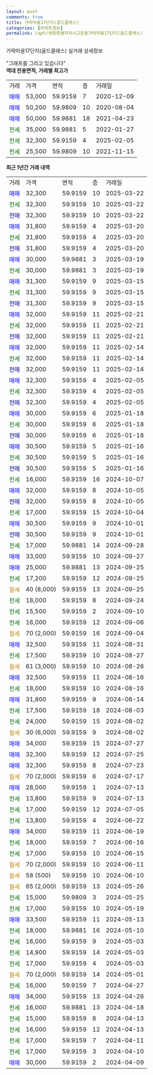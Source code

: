 ```yaml
---
layout: post
comments: true
title: 가락마을17단지(골드클래스)
categories: [아파트정보]
permalink: /apt/세종특별자치시고운동가락마을17단지(골드클래스)
---
```


가락마을17단지(골드클래스) 실거래 상세정보

<script type="text/javascript">
  google.charts.load('current', {'packages':['line', 'corechart']});
  google.charts.setOnLoadCallback(drawChart);

  function drawChart() {
    var data = new google.visualization.DataTable();
    data.addColumn('date', '거래일');
    data.addColumn('number', "매매");
    data.addColumn('number', "전세");
    data.addColumn('number', "전매");

    data.addRows([[new Date(Date.parse("2025-03-22")), 32300, null, null], [new Date(Date.parse("2025-03-22")), null, 32300, null], [new Date(Date.parse("2025-03-22")), null, null, 32300], [new Date(Date.parse("2025-03-20")), 31800, null, null], [new Date(Date.parse("2025-03-20")), null, 31800, null], [new Date(Date.parse("2025-03-20")), null, null, 31800], [new Date(Date.parse("2025-03-19")), 30000, null, null], [new Date(Date.parse("2025-03-19")), null, 30000, null], [new Date(Date.parse("2025-03-15")), 31300, null, null], [new Date(Date.parse("2025-03-15")), null, 31300, null], [new Date(Date.parse("2025-03-15")), null, null, 31300], [new Date(Date.parse("2025-02-21")), 32000, null, null], [new Date(Date.parse("2025-02-21")), null, 32000, null], [new Date(Date.parse("2025-02-21")), null, null, 32000], [new Date(Date.parse("2025-02-14")), 32000, null, null], [new Date(Date.parse("2025-02-14")), null, 32000, null], [new Date(Date.parse("2025-02-14")), null, null, 32000], [new Date(Date.parse("2025-02-05")), 32300, null, null], [new Date(Date.parse("2025-02-05")), null, 32300, null], [new Date(Date.parse("2025-02-05")), null, null, 32300], [new Date(Date.parse("2025-01-18")), 30000, null, null], [new Date(Date.parse("2025-01-18")), null, 30000, null], [new Date(Date.parse("2025-01-18")), null, null, 30000], [new Date(Date.parse("2025-01-16")), 30500, null, null], [new Date(Date.parse("2025-01-16")), null, 30500, null], [new Date(Date.parse("2025-01-16")), null, null, 30500], [new Date(Date.parse("2024-10-07")), null, 16000, null], [new Date(Date.parse("2024-10-05")), 32000, null, null], [new Date(Date.parse("2024-10-05")), null, null, 32000], [new Date(Date.parse("2024-10-04")), null, 17000, null], [new Date(Date.parse("2024-10-01")), 30500, null, null], [new Date(Date.parse("2024-10-01")), null, null, 30500], [new Date(Date.parse("2024-09-28")), null, 17000, null], [new Date(Date.parse("2024-09-27")), 33000, null, null], [new Date(Date.parse("2024-09-25")), 25000, null, null], [new Date(Date.parse("2024-09-25")), null, 17200, null], [new Date(Date.parse("2024-09-25")), null, null, null], [new Date(Date.parse("2024-09-24")), null, 18000, null], [new Date(Date.parse("2024-09-10")), null, 15500, null], [new Date(Date.parse("2024-09-06")), null, 16000, null], [new Date(Date.parse("2024-09-04")), null, null, null], [new Date(Date.parse("2024-08-31")), 32500, null, null], [new Date(Date.parse("2024-08-27")), null, 17500, null], [new Date(Date.parse("2024-08-26")), null, null, null], [new Date(Date.parse("2024-08-16")), 32500, null, null], [new Date(Date.parse("2024-08-16")), null, 18000, null], [new Date(Date.parse("2024-08-14")), 31800, null, null], [new Date(Date.parse("2024-08-03")), null, 17500, null], [new Date(Date.parse("2024-08-02")), null, 24000, null], [new Date(Date.parse("2024-08-02")), null, null, null], [new Date(Date.parse("2024-07-27")), 34000, null, null], [new Date(Date.parse("2024-07-25")), 32300, null, null], [new Date(Date.parse("2024-07-23")), 32300, null, null], [new Date(Date.parse("2024-07-17")), null, null, null], [new Date(Date.parse("2024-07-13")), 28000, null, null], [new Date(Date.parse("2024-07-13")), null, 13800, null], [new Date(Date.parse("2024-07-05")), null, 17000, null], [new Date(Date.parse("2024-06-22")), null, 13800, null], [new Date(Date.parse("2024-06-19")), 34000, null, null], [new Date(Date.parse("2024-06-16")), null, 18000, null], [new Date(Date.parse("2024-06-15")), null, 17000, null], [new Date(Date.parse("2024-06-11")), null, null, null], [new Date(Date.parse("2024-06-10")), null, null, null], [new Date(Date.parse("2024-05-26")), null, null, null], [new Date(Date.parse("2024-05-25")), null, 15000, null], [new Date(Date.parse("2024-05-19")), null, 17000, null], [new Date(Date.parse("2024-05-13")), 33500, null, null], [new Date(Date.parse("2024-05-10")), null, 18000, null], [new Date(Date.parse("2024-05-03")), null, 16000, null], [new Date(Date.parse("2024-05-03")), null, 14900, null], [new Date(Date.parse("2024-05-03")), null, 17000, null], [new Date(Date.parse("2024-05-01")), null, null, null], [new Date(Date.parse("2024-04-27")), null, 16000, null], [new Date(Date.parse("2024-04-26")), 34000, null, null], [new Date(Date.parse("2024-04-18")), null, 16000, null], [new Date(Date.parse("2024-04-13")), null, 15000, null], [new Date(Date.parse("2024-04-13")), null, 16000, null], [new Date(Date.parse("2024-04-11")), null, 17000, null], [new Date(Date.parse("2024-04-10")), null, 17000, null], [new Date(Date.parse("2024-04-09")), 30000, null, null]]);

    var options = {
      hAxis: {
        format: 'yyyy/MM/dd'
      },    
      lineWidth: 0,
      pointsVisible: true,    
      title: '최근 1년간 유형별 실거래가 분포',
      legend: { position: 'bottom' }
    };

    var formatter = new google.visualization.NumberFormat({pattern:'###,###'} );
    formatter.format(data, 1);
    formatter.format(data, 2);
    
    setTimeout(function() {
        var chart = new google.visualization.LineChart(document.getElementById('columnchart_material'));
        chart.draw(data, (options));
        document.getElementById('loading').style.display = 'none';
    }, 200);
  }
</script>


<div id="loading" style="z-index:20; display: block; margin-left: 0px">"그래프를 그리고 있습니다"</div>
<div id="columnchart_material" style="width: 95%; margin-left: 0px; display: block"></div>
<!-- contents start -->
<b>역대 전용면적, 거래별 최고가</b>
<table class="sortable">
    <tr>
      <td>거래</td>
      <td>가격</td>
      <td>면적</td>
      <td>층</td>
      <td>거래일</td>
    </tr>
        <tr>
          <td><a style="color: blue">매매</a></td>
          <td>53,000</td>
          <td>59.9159</td>
          <td>7</td>
          <td>2020-12-09</td>
        </tr>            <tr>
          <td><a style="color: blue">매매</a></td>
          <td>50,200</td>
          <td>59.9809</td>
          <td>10</td>
          <td>2020-08-04</td>
        </tr>            <tr>
          <td><a style="color: blue">매매</a></td>
          <td>50,000</td>
          <td>59.9881</td>
          <td>18</td>
          <td>2021-04-23</td>
        </tr>        
        <tr>
              <td><a style="color: darkgreen">전세</a></td>
              <td>35,000</td>
              <td>59.9881</td>
              <td>5</td>
              <td>2022-01-27</td>
            </tr>            <tr>
              <td><a style="color: darkgreen">전세</a></td>
              <td>32,300</td>
              <td>59.9159</td>
              <td>4</td>
              <td>2025-02-05</td>
            </tr>            <tr>
              <td><a style="color: darkgreen">전세</a></td>
              <td>25,500</td>
              <td>59.9809</td>
              <td>10</td>
              <td>2021-11-15</td>
            </tr>        
    
</table>

<b>최근 1년간 거래 내역</b>

<table class="sortable">
    <tr>
      <td>거래</td>
      <td>가격</td>
      <td>면적</td>
      <td>층</td>
      <td>거래일</td>
    </tr>
    <tr>
      <td><a style="color: blue">매매</a></td>
      <td>32,300</td>
      <td>59.9159</td>
      <td>10</td>
      <td>2025-03-22</td>
    </tr>          <tr>
      <td><a style="color: darkgreen">전세</a></td>
      <td>32,300</td>
      <td>59.9159</td>
      <td>10</td>
      <td>2025-03-22</td>
    </tr>          <tr>
      <td><a style="color: darkblue">전매</a></td>
      <td>32,300</td>
      <td>59.9159</td>
      <td>10</td>
      <td>2025-03-22</td>
    </tr>          <tr>
      <td><a style="color: blue">매매</a></td>
      <td>31,800</td>
      <td>59.9159</td>
      <td>4</td>
      <td>2025-03-20</td>
    </tr>          <tr>
      <td><a style="color: darkgreen">전세</a></td>
      <td>31,800</td>
      <td>59.9159</td>
      <td>4</td>
      <td>2025-03-20</td>
    </tr>          <tr>
      <td><a style="color: darkblue">전매</a></td>
      <td>31,800</td>
      <td>59.9159</td>
      <td>4</td>
      <td>2025-03-20</td>
    </tr>          <tr>
      <td><a style="color: blue">매매</a></td>
      <td>30,000</td>
      <td>59.9881</td>
      <td>3</td>
      <td>2025-03-19</td>
    </tr>          <tr>
      <td><a style="color: darkgreen">전세</a></td>
      <td>30,000</td>
      <td>59.9881</td>
      <td>3</td>
      <td>2025-03-19</td>
    </tr>          <tr>
      <td><a style="color: blue">매매</a></td>
      <td>31,300</td>
      <td>59.9159</td>
      <td>9</td>
      <td>2025-03-15</td>
    </tr>          <tr>
      <td><a style="color: darkgreen">전세</a></td>
      <td>31,300</td>
      <td>59.9159</td>
      <td>9</td>
      <td>2025-03-15</td>
    </tr>          <tr>
      <td><a style="color: darkblue">전매</a></td>
      <td>31,300</td>
      <td>59.9159</td>
      <td>9</td>
      <td>2025-03-15</td>
    </tr>          <tr>
      <td><a style="color: blue">매매</a></td>
      <td>32,000</td>
      <td>59.9159</td>
      <td>11</td>
      <td>2025-02-21</td>
    </tr>          <tr>
      <td><a style="color: darkgreen">전세</a></td>
      <td>32,000</td>
      <td>59.9159</td>
      <td>11</td>
      <td>2025-02-21</td>
    </tr>          <tr>
      <td><a style="color: darkblue">전매</a></td>
      <td>32,000</td>
      <td>59.9159</td>
      <td>11</td>
      <td>2025-02-21</td>
    </tr>          <tr>
      <td><a style="color: blue">매매</a></td>
      <td>32,000</td>
      <td>59.9159</td>
      <td>11</td>
      <td>2025-02-14</td>
    </tr>          <tr>
      <td><a style="color: darkgreen">전세</a></td>
      <td>32,000</td>
      <td>59.9159</td>
      <td>11</td>
      <td>2025-02-14</td>
    </tr>          <tr>
      <td><a style="color: darkblue">전매</a></td>
      <td>32,000</td>
      <td>59.9159</td>
      <td>11</td>
      <td>2025-02-14</td>
    </tr>          <tr>
      <td><a style="color: blue">매매</a></td>
      <td>32,300</td>
      <td>59.9159</td>
      <td>4</td>
      <td>2025-02-05</td>
    </tr>          <tr>
      <td><a style="color: darkgreen">전세</a></td>
      <td>32,300</td>
      <td>59.9159</td>
      <td>4</td>
      <td>2025-02-05</td>
    </tr>          <tr>
      <td><a style="color: darkblue">전매</a></td>
      <td>32,300</td>
      <td>59.9159</td>
      <td>4</td>
      <td>2025-02-05</td>
    </tr>          <tr>
      <td><a style="color: blue">매매</a></td>
      <td>30,000</td>
      <td>59.9159</td>
      <td>6</td>
      <td>2025-01-18</td>
    </tr>          <tr>
      <td><a style="color: darkgreen">전세</a></td>
      <td>30,000</td>
      <td>59.9159</td>
      <td>6</td>
      <td>2025-01-18</td>
    </tr>          <tr>
      <td><a style="color: darkblue">전매</a></td>
      <td>30,000</td>
      <td>59.9159</td>
      <td>6</td>
      <td>2025-01-18</td>
    </tr>          <tr>
      <td><a style="color: blue">매매</a></td>
      <td>30,500</td>
      <td>59.9159</td>
      <td>5</td>
      <td>2025-01-16</td>
    </tr>          <tr>
      <td><a style="color: darkgreen">전세</a></td>
      <td>30,500</td>
      <td>59.9159</td>
      <td>5</td>
      <td>2025-01-16</td>
    </tr>          <tr>
      <td><a style="color: darkblue">전매</a></td>
      <td>30,500</td>
      <td>59.9159</td>
      <td>5</td>
      <td>2025-01-16</td>
    </tr>          <tr>
      <td><a style="color: darkgreen">전세</a></td>
      <td>16,000</td>
      <td>59.9159</td>
      <td>16</td>
      <td>2024-10-07</td>
    </tr>          <tr>
      <td><a style="color: blue">매매</a></td>
      <td>32,000</td>
      <td>59.9159</td>
      <td>8</td>
      <td>2024-10-05</td>
    </tr>          <tr>
      <td><a style="color: darkblue">전매</a></td>
      <td>32,000</td>
      <td>59.9159</td>
      <td>8</td>
      <td>2024-10-05</td>
    </tr>          <tr>
      <td><a style="color: darkgreen">전세</a></td>
      <td>17,000</td>
      <td>59.9159</td>
      <td>15</td>
      <td>2024-10-04</td>
    </tr>          <tr>
      <td><a style="color: blue">매매</a></td>
      <td>30,500</td>
      <td>59.9159</td>
      <td>9</td>
      <td>2024-10-01</td>
    </tr>          <tr>
      <td><a style="color: darkblue">전매</a></td>
      <td>30,500</td>
      <td>59.9159</td>
      <td>9</td>
      <td>2024-10-01</td>
    </tr>          <tr>
      <td><a style="color: darkgreen">전세</a></td>
      <td>17,000</td>
      <td>59.9881</td>
      <td>14</td>
      <td>2024-09-28</td>
    </tr>          <tr>
      <td><a style="color: blue">매매</a></td>
      <td>33,000</td>
      <td>59.9159</td>
      <td>10</td>
      <td>2024-09-27</td>
    </tr>          <tr>
      <td><a style="color: blue">매매</a></td>
      <td>25,000</td>
      <td>59.9881</td>
      <td>13</td>
      <td>2024-09-25</td>
    </tr>          <tr>
      <td><a style="color: darkgreen">전세</a></td>
      <td>17,200</td>
      <td>59.9159</td>
      <td>12</td>
      <td>2024-09-25</td>
    </tr>          <tr>
      <td><a style="color: darkgoldenrod">월세</a></td>
      <td>40 (8,000)</td>
      <td>59.9159</td>
      <td>13</td>
      <td>2024-09-25</td>
    </tr>          <tr>
      <td><a style="color: darkgreen">전세</a></td>
      <td>18,000</td>
      <td>59.9159</td>
      <td>8</td>
      <td>2024-09-24</td>
    </tr>          <tr>
      <td><a style="color: darkgreen">전세</a></td>
      <td>15,500</td>
      <td>59.9159</td>
      <td>2</td>
      <td>2024-09-10</td>
    </tr>          <tr>
      <td><a style="color: darkgreen">전세</a></td>
      <td>16,000</td>
      <td>59.9159</td>
      <td>12</td>
      <td>2024-09-06</td>
    </tr>          <tr>
      <td><a style="color: darkgoldenrod">월세</a></td>
      <td>70 (2,000)</td>
      <td>59.9159</td>
      <td>16</td>
      <td>2024-09-04</td>
    </tr>          <tr>
      <td><a style="color: blue">매매</a></td>
      <td>32,500</td>
      <td>59.9159</td>
      <td>11</td>
      <td>2024-08-31</td>
    </tr>          <tr>
      <td><a style="color: darkgreen">전세</a></td>
      <td>17,500</td>
      <td>59.9159</td>
      <td>10</td>
      <td>2024-08-27</td>
    </tr>          <tr>
      <td><a style="color: darkgoldenrod">월세</a></td>
      <td>61 (3,000)</td>
      <td>59.9159</td>
      <td>10</td>
      <td>2024-08-26</td>
    </tr>          <tr>
      <td><a style="color: blue">매매</a></td>
      <td>32,500</td>
      <td>59.9159</td>
      <td>11</td>
      <td>2024-08-16</td>
    </tr>          <tr>
      <td><a style="color: darkgreen">전세</a></td>
      <td>18,000</td>
      <td>59.9159</td>
      <td>10</td>
      <td>2024-08-16</td>
    </tr>          <tr>
      <td><a style="color: blue">매매</a></td>
      <td>31,800</td>
      <td>59.9159</td>
      <td>9</td>
      <td>2024-08-14</td>
    </tr>          <tr>
      <td><a style="color: darkgreen">전세</a></td>
      <td>17,500</td>
      <td>59.9159</td>
      <td>18</td>
      <td>2024-08-03</td>
    </tr>          <tr>
      <td><a style="color: darkgreen">전세</a></td>
      <td>24,000</td>
      <td>59.9159</td>
      <td>15</td>
      <td>2024-08-02</td>
    </tr>          <tr>
      <td><a style="color: darkgoldenrod">월세</a></td>
      <td>30 (6,000)</td>
      <td>59.9159</td>
      <td>9</td>
      <td>2024-08-02</td>
    </tr>          <tr>
      <td><a style="color: blue">매매</a></td>
      <td>34,000</td>
      <td>59.9159</td>
      <td>15</td>
      <td>2024-07-27</td>
    </tr>          <tr>
      <td><a style="color: blue">매매</a></td>
      <td>32,300</td>
      <td>59.9159</td>
      <td>12</td>
      <td>2024-07-25</td>
    </tr>          <tr>
      <td><a style="color: blue">매매</a></td>
      <td>32,300</td>
      <td>59.9159</td>
      <td>8</td>
      <td>2024-07-23</td>
    </tr>          <tr>
      <td><a style="color: darkgoldenrod">월세</a></td>
      <td>70 (2,000)</td>
      <td>59.9159</td>
      <td>6</td>
      <td>2024-07-17</td>
    </tr>          <tr>
      <td><a style="color: blue">매매</a></td>
      <td>28,000</td>
      <td>59.9159</td>
      <td>1</td>
      <td>2024-07-13</td>
    </tr>          <tr>
      <td><a style="color: darkgreen">전세</a></td>
      <td>13,800</td>
      <td>59.9159</td>
      <td>9</td>
      <td>2024-07-13</td>
    </tr>          <tr>
      <td><a style="color: darkgreen">전세</a></td>
      <td>17,000</td>
      <td>59.9159</td>
      <td>12</td>
      <td>2024-07-05</td>
    </tr>          <tr>
      <td><a style="color: darkgreen">전세</a></td>
      <td>13,800</td>
      <td>59.9159</td>
      <td>4</td>
      <td>2024-06-22</td>
    </tr>          <tr>
      <td><a style="color: blue">매매</a></td>
      <td>34,000</td>
      <td>59.9159</td>
      <td>11</td>
      <td>2024-06-19</td>
    </tr>          <tr>
      <td><a style="color: darkgreen">전세</a></td>
      <td>18,000</td>
      <td>59.9159</td>
      <td>7</td>
      <td>2024-06-16</td>
    </tr>          <tr>
      <td><a style="color: darkgreen">전세</a></td>
      <td>17,000</td>
      <td>59.9159</td>
      <td>10</td>
      <td>2024-06-15</td>
    </tr>          <tr>
      <td><a style="color: darkgoldenrod">월세</a></td>
      <td>70 (2,000)</td>
      <td>59.9159</td>
      <td>10</td>
      <td>2024-06-11</td>
    </tr>          <tr>
      <td><a style="color: darkgoldenrod">월세</a></td>
      <td>58 (500)</td>
      <td>59.9159</td>
      <td>10</td>
      <td>2024-06-10</td>
    </tr>          <tr>
      <td><a style="color: darkgoldenrod">월세</a></td>
      <td>65 (2,000)</td>
      <td>59.9159</td>
      <td>13</td>
      <td>2024-05-26</td>
    </tr>          <tr>
      <td><a style="color: darkgreen">전세</a></td>
      <td>15,000</td>
      <td>59.9809</td>
      <td>3</td>
      <td>2024-05-25</td>
    </tr>          <tr>
      <td><a style="color: darkgreen">전세</a></td>
      <td>17,000</td>
      <td>59.9159</td>
      <td>10</td>
      <td>2024-05-19</td>
    </tr>          <tr>
      <td><a style="color: blue">매매</a></td>
      <td>33,500</td>
      <td>59.9159</td>
      <td>11</td>
      <td>2024-05-13</td>
    </tr>          <tr>
      <td><a style="color: darkgreen">전세</a></td>
      <td>18,000</td>
      <td>59.9881</td>
      <td>16</td>
      <td>2024-05-10</td>
    </tr>          <tr>
      <td><a style="color: darkgreen">전세</a></td>
      <td>16,000</td>
      <td>59.9159</td>
      <td>9</td>
      <td>2024-05-03</td>
    </tr>          <tr>
      <td><a style="color: darkgreen">전세</a></td>
      <td>14,900</td>
      <td>59.9159</td>
      <td>14</td>
      <td>2024-05-03</td>
    </tr>          <tr>
      <td><a style="color: darkgreen">전세</a></td>
      <td>17,000</td>
      <td>59.9159</td>
      <td>4</td>
      <td>2024-05-03</td>
    </tr>          <tr>
      <td><a style="color: darkgoldenrod">월세</a></td>
      <td>70 (2,000)</td>
      <td>59.9159</td>
      <td>14</td>
      <td>2024-05-01</td>
    </tr>          <tr>
      <td><a style="color: darkgreen">전세</a></td>
      <td>16,000</td>
      <td>59.9159</td>
      <td>7</td>
      <td>2024-04-27</td>
    </tr>          <tr>
      <td><a style="color: blue">매매</a></td>
      <td>34,000</td>
      <td>59.9159</td>
      <td>13</td>
      <td>2024-04-26</td>
    </tr>          <tr>
      <td><a style="color: darkgreen">전세</a></td>
      <td>16,000</td>
      <td>59.9881</td>
      <td>13</td>
      <td>2024-04-18</td>
    </tr>          <tr>
      <td><a style="color: darkgreen">전세</a></td>
      <td>15,000</td>
      <td>59.9159</td>
      <td>8</td>
      <td>2024-04-13</td>
    </tr>          <tr>
      <td><a style="color: darkgreen">전세</a></td>
      <td>16,000</td>
      <td>59.9159</td>
      <td>12</td>
      <td>2024-04-13</td>
    </tr>          <tr>
      <td><a style="color: darkgreen">전세</a></td>
      <td>17,000</td>
      <td>59.9159</td>
      <td>7</td>
      <td>2024-04-11</td>
    </tr>          <tr>
      <td><a style="color: darkgreen">전세</a></td>
      <td>17,000</td>
      <td>59.9159</td>
      <td>3</td>
      <td>2024-04-10</td>
    </tr>          <tr>
      <td><a style="color: blue">매매</a></td>
      <td>30,000</td>
      <td>59.9159</td>
      <td>2</td>
      <td>2024-04-09</td>
    </tr>      </table>
<!-- contents end -->    


